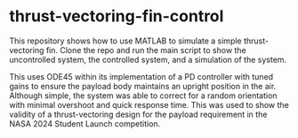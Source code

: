﻿# thrust-vectoring-fin-control
This repository shows how to use MATLAB to simulate a simple thrust-vectoring fin. Clone the repo and run the main script to show the uncontrolled system, the controlled system, and a simulation of the system. 


This uses ODE45 within its implementation of a PD controller with tuned gains to ensure the payload body maintains an upright position in the air. Although simple, the system was able to correct for a random orientation with minimal overshoot and quick response time. This was used to show the validity of a thrust-vectoring design for the payload requirement in the NASA 2024 Student Launch competition. 
